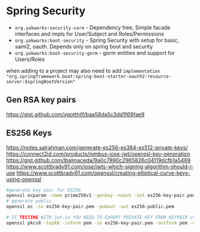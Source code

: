 # Spring Security

- `org.yakworks:security-core` - Dependency free, Simple facade interfaces and impls for User/Subject and Roles/Permissions
- `org.yakworks:boot-security` - Spring Security with setup for basic, saml2, oauth. Depends only on spring boot and security
- `org.yakworks:boot-security-gorm` - gorm entities and support for Users/Roles

when adding to a project may also need to add 
`implementation "org.springframework.boot:spring-boot-starter-oauth2-resource-server:$springBootVersion"`

## Gen RSA key pairs
https://gist.github.com/ygotthilf/baa58da5c3dd1f69fae9

## ES256 Keys
https://notes.salrahman.com/generate-es256-es384-es512-private-keys/
https://connect2id.com/products/nimbus-jose-jwt/openssl-key-generation
https://gist.github.com/lbalmaceda/9a0c7890c2965826c04119dcfb1a5469
https://www.scottbrady91.com/jose/jwts-which-signing-algorithm-should-i-use
https://www.scottbrady91.com/openssl/creating-elliptical-curve-keys-using-openssl

```bash
#generate key pair for ES256
openssl ecparam -name prime256v1 -genkey -noout -out es256-key-pair.pem
# generate public
openssl ec -in es256-key-pair.pem -pubout -out es256-public.pem

# IF TESTING WITH jwt.io YOU NEED TO EXPORT PRIVATE KEY FROM KEYPAIR using the following
openssl pkcs8 -topk8 -inform pem -in es256-key-pair.pem -outform pem -nocrypt -out es256-private.pem

```

